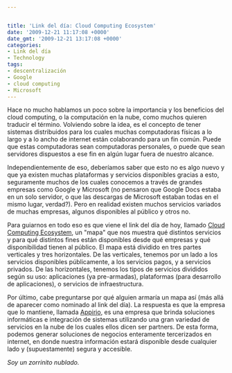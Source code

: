 ```yaml
---


title: 'Link del día: Cloud Computing Ecosystem'
date: '2009-12-21 11:17:08 +0000'
date_gmt: '2009-12-21 13:17:08 +0000'
categories:
- Link del día
- Technology
tags:
- descentralización
- Google
- cloud computing
- Microsoft
---
```



Hace no mucho hablamos un poco sobre la importancia y los beneficios del cloud computing, o la computación en la nube, como muchos quieren traducir el término. Volviendo sobre la idea, es el concepto de tener sistemas distribuidos para los cuales muchas computadoras físicas a lo largo y a lo ancho de internet están colaborando para un fin común. Puede que estas computadoras sean computadoras personales, o puede que sean servidores dispuestos a ese fin en algún lugar fuera de nuestro alcance.

Independientemente de eso, deberíamos saber que esto no es algo nuevo y que ya existen muchas plataformas y servicios disponibles gracias a esto, seguramente muchos de los cuales conocemos a través de grandes empresas como Google y Microsoft (no pensaron que Google Docs estaba en un solo servidor, o que las descargas de Microsoft estaban todas en el mismo lugar, verdad?). Pero en realidad existen muchos servicios variados de muchas empresas, algunos disponibles al público y otros no.

Para guiarnos en todo eso es que viene el link del día de hoy, llamado [Cloud Computing Ecosystem](http://www.appirio.com/ecosystem/), un "mapa" que nos muestra qué distintos servicios y para qué distintos fines están disponibles desde qué empresas y qué disponibilidad tienen al público. El mapa está dividido en tres partes verticales y tres horizontales. De las verticales, tenemos por un lado a los servicios disponibles públicamente, a los servicios pagos, y a servicios privados. De las horizontales, tenemos los tipos de servicios divididos según su uso: aplicaciones (ya pre-armadas), plataformas (para desarrollo de aplicaciones), o servicios de infraestructura.

Por último, cabe preguntarse por qué alguien armaría un mapa así (más allá de aparecer como nominado al link del día). La respuesta es que la empresa que lo mantiene, llamada [Appirio](http://www.appirio.com/), es una empresa que brinda soluciones informáticas e integración de sistemas utilizando una gran variedad de servicios en la nube de los cuales ellos dicen ser partners. De esta forma, podemos generar soluciones de negocios enteramente tercerizados en internet, en donde nuestra información estará disponible desde cualquier lado y (supuestamente) segura y accesible.

_Soy un zorrinito nublado._
